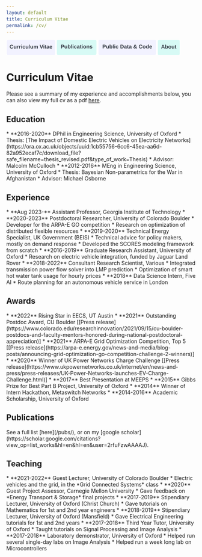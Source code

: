 ```yaml
---
layout: default
title: Curriculum Vitae
permalink: /cv/
---
```

<a href="https://constancecrozier.github.io/cv/"><img src="/images/cv_button.png" alt="drawing" height="40"/></a><a href="https://constancecrozier.github.io/pubs/"><img src="/images/pub_button.png" alt="drawing" height="40"/></a><a href="https://constancecrozier.github.io/code/"><img src="/images/code_button.png" alt="drawing" height="40"/></a><a href="https://constancecrozier.github.io/about/"><img src="/images/about_button.png" alt="drawing" height="40"/></a>
# Curriculum Vitae
Please see a summary of my experience and accomplishments below, you can also view my full cv as a pdf [here](/files/crozier_cv.pdf).

<h2> Education </h2>
* **2016-2020** DPhil in Engineering Science, University of Oxford
	* Thesis: [The Impact of Domestic Electric Vehicles on Electricity Networks](https://ora.ox.ac.uk/objects/uuid:1cb55756-6cc6-45ea-aa6d-82a952ecaf7c/download_file?safe_filename=thesis_revised.pdf&type_of_work=Thesis)
	* Advisor: Malcolm McCulloch
* **2012-2016** MEng in Engineering Science, University of Oxford 
	* Thesis: Bayesian Non-parametrics for the War in Afghanistan
	* Advisor: Michael Osborne

<h2> Experience </h2>
* **Aug 2023-** Assistant Professor, Georgia Institute of Technology
* **2020-2023** Postdoctoral Researcher, University of Colorado Boulder
	* Developer for the ARPA-E GO competition
	* Research on optimization of distributed flexible resources
* **2019-2020** Technical Energy Specialist, UK Government (BEIS)
	* Technical advice for policy makers, mostly on demand response
	* Developed the SCORES modeling framework from scratch
* **2016-2019** Graduate Research Assistant, University of Oxford
	* Research on electric vehicle integration, funded by Jaguar Land Rover
* **2018-2022** Consultant Research Scientist, Various
	* Integrated transmission power flow solver into LMP prediction
	* Optimization of smart hot water tank usage for hourly prices
* **2018** Data Science Intern, Five AI
	* Route planning for an autonomous vehicle service in London

<h2> Awards </h2>
* **2022** Rising Star in EECS, UT Austin
* **2021** Outstanding Postdoc Award, CU Boulder [[Press release](https://www.colorado.edu/researchinnovation/2021/09/15/cu-boulder-postdocs-and-faculty-mentors-honored-during-national-postdoctoral-appreciation)]
* **2021** ARPA-E Grid Optimization Competition, Top 5 [[Press release](https://arpa-e.energy.gov/news-and-media/blog-posts/announcing-grid-optimization-go-competition-challenge-2-winners)]
* **2020** Winner of UK Power Networks Charge Challenge [[Press release](https://www.ukpowernetworks.co.uk/internet/en/news-and-press/press-releases/UK-Power-Networks-launches-EV-Charge-Challenge.html)]
* **2017** Best Presentation at MEEPS
* **2015** Gibbs Prize for Best Part B Project, University of Oxford
* **2014** Winner of Intern Hackathon, Metaswitch Networks
* **2014-2016** Academic Scholarship, University of Oxford  


<h2> Publications </h2>
See a full list [here](/pubs/), or on my [google scholar](https://scholar.google.com/citations?view_op=list_works&hl=en&hl=en&user=2rfuFzwAAAAJ). 

<h2> Teaching </h2>
* **2021-2022** Guest Lecturer, University of Colorado Boulder
	* Electric vehicles and the grid, in the *Grid Connected Systems* class
* **2020** Guest Project Assessor, Carnegie Mellon University
	* Gave feedback on *Energy Transport & Storage* final projects
* **2017-2019** Stipendiary Lecturer, University of Oxford (Christ Church)
	* Gave tutorials on Mathematics for 1st and 2nd year engineers
* **2018-2019** Stipendiary Lecturer, University of Oxford (Mansfield)
	* Gave Electrical Engineering tutorials for 1st and 2nd years
* **2017-2018** Third Year Tutor, University of Oxford
	* Taught tutorials on Signal Processing and Image Analysis
* **2017-2018** Laboratory demonstrator, University of Oxford
	* Helped run several single-day labs on Image Analysis
	* Helped run a week long lab on Microcontrollers

